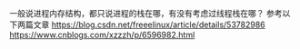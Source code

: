 一般说进程内存结构，都只说进程的栈在哪，有没有考虑过线程栈在哪？
参考以下两篇文章
https://blog.csdn.net/freeelinux/article/details/53782986
https://www.cnblogs.com/xzzzh/p/6596982.html
